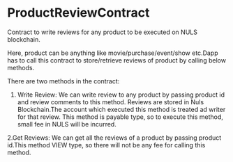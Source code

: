 # ProductReviewContract
Contract to write reviews for any product to be executed on NULS blockchain.

Here, product can be anything like movie/purchase/event/show etc.Dapp has to call this contract to store/retrieve reviews of product by calling below methods.

There are two methods in the contract:

1. Write Review: We can write review to any product by passing product id and review comments to this method. Reviews are stored in Nuls Blockchain.The account which executed this method is treated ad writer for that review.
This method is payable type, so to execute this method, small fee in NULS will be incurred.

2.Get Reviews: We can get all the reviews of a product by passing product id.This method VIEW type, so there will not be any fee for calling this method.
